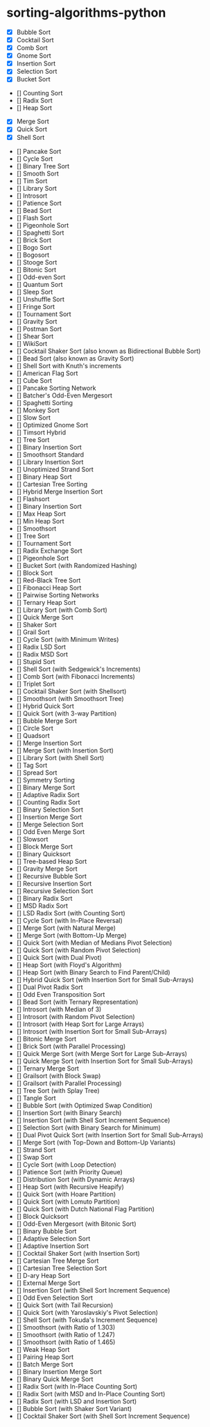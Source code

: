 # sorting-algorithms-python




- [x] Bubble Sort
- [x] Cocktail Sort
- [x] Comb Sort
- [x] Gnome Sort
- [x] Insertion Sort
- [x] Selection Sort
- [x] Bucket Sort
- [] Counting Sort
- [] Radix Sort
- [] Heap Sort
- [x] Merge Sort
- [x] Quick Sort
- [x] Shell Sort
- [] Pancake Sort
- [] Cycle Sort
- [] Binary Tree Sort
- [] Smooth Sort
- [] Tim Sort
- [] Library Sort
- [] Introsort
- [] Patience Sort
- [] Bead Sort
- [] Flash Sort
- [] Pigeonhole Sort
- [] Spaghetti Sort
- [] Brick Sort
- [] Bogo Sort
- [] Bogosort
- [] Stooge Sort
- [] Bitonic Sort
- [] Odd-even Sort
- [] Quantum Sort
- [] Sleep Sort
- [] Unshuffle Sort
- [] Fringe Sort
- [] Tournament Sort
- [] Gravity Sort
- [] Postman Sort
- [] Shear Sort
- [] WikiSort
- [] Cocktail Shaker Sort (also known as Bidirectional Bubble Sort)
- [] Bead Sort (also known as Gravity Sort)
- [] Shell Sort with Knuth's increments
- [] American Flag Sort
- [] Cube Sort
- [] Pancake Sorting Network
- [] Batcher's Odd-Even Mergesort
- [] Spaghetti Sorting
- [] Monkey Sort
- [] Slow Sort
- [] Optimized Gnome Sort
- [] Timsort Hybrid
- [] Tree Sort
- [] Binary Insertion Sort
- [] Smoothsort Standard
- [] Library Insertion Sort
- [] Unoptimized Strand Sort
- [] Binary Heap Sort
- [] Cartesian Tree Sorting
- [] Hybrid Merge Insertion Sort
- [] Flashsort
- [] Binary Insertion Sort
- [] Max Heap Sort
- [] Min Heap Sort
- [] Smoothsort
- [] Tree Sort
- [] Tournament Sort
- [] Radix Exchange Sort
- [] Pigeonhole Sort
- [] Bucket Sort (with Randomized Hashing)
- [] Block Sort
- [] Red-Black Tree Sort
- [] Fibonacci Heap Sort
- [] Pairwise Sorting Networks
- [] Ternary Heap Sort
- [] Library Sort (with Comb Sort)
- [] Quick Merge Sort
- [] Shaker Sort
- [] Grail Sort
- [] Cycle Sort (with Minimum Writes)
- [] Radix LSD Sort
- [] Radix MSD Sort
- [] Stupid Sort
- [] Shell Sort (with Sedgewick's Increments)
- [] Comb Sort (with Fibonacci Increments)
- [] Triplet Sort
- [] Cocktail Shaker Sort (with Shellsort)
- [] Smoothsort (with Smoothsort Tree)
- [] Hybrid Quick Sort
- [] Quick Sort (with 3-way Partition)
- [] Bubble Merge Sort
- [] Circle Sort
- [] Quadsort
- [] Merge Insertion Sort
- [] Merge Sort (with Insertion Sort)
- [] Library Sort (with Shell Sort)
- [] Tag Sort
- [] Spread Sort
- [] Symmetry Sorting
- [] Binary Merge Sort
- [] Adaptive Radix Sort
- [] Counting Radix Sort
- [] Binary Selection Sort
- [] Insertion Merge Sort
- [] Merge Selection Sort
- [] Odd Even Merge Sort
- [] Slowsort
- [] Block Merge Sort
- [] Binary Quicksort
- [] Tree-based Heap Sort
- [] Gravity Merge Sort
- [] Recursive Bubble Sort
- [] Recursive Insertion Sort
- [] Recursive Selection Sort
- [] Binary Radix Sort
- [] MSD Radix Sort
- [] LSD Radix Sort (with Counting Sort)
- [] Cycle Sort (with In-Place Reversal)
- [] Merge Sort (with Natural Merge)
- [] Merge Sort (with Bottom-Up Merge)
- [] Quick Sort (with Median of Medians Pivot Selection)
- [] Quick Sort (with Random Pivot Selection)
- [] Quick Sort (with Dual Pivot)
- [] Heap Sort (with Floyd's Algorithm)
- [] Heap Sort (with Binary Search to Find Parent/Child)
- [] Hybrid Quick Sort (with Insertion Sort for Small Sub-Arrays)
- [] Dual Pivot Radix Sort
- [] Odd Even Transposition Sort
- [] Bead Sort (with Ternary Representation)
- [] Introsort (with Median of 3)
- [] Introsort (with Random Pivot Selection)
- [] Introsort (with Heap Sort for Large Arrays)
- [] Introsort (with Insertion Sort for Small Sub-Arrays)
- [] Bitonic Merge Sort
- [] Brick Sort (with Parallel Processing)
- [] Quick Merge Sort (with Merge Sort for Large Sub-Arrays)
- [] Quick Merge Sort (with Insertion Sort for Small Sub-Arrays)
- [] Ternary Merge Sort
- [] Grailsort (with Block Swap)
- [] Grailsort (with Parallel Processing)
- [] Tree Sort (with Splay Tree)
- [] Tangle Sort
- [] Bubble Sort (with Optimized Swap Condition)
- [] Insertion Sort (with Binary Search)
- [] Insertion Sort (with Shell Sort Increment Sequence)
- [] Selection Sort (with Binary Search for Minimum)
- [] Dual Pivot Quick Sort (with Insertion Sort for Small Sub-Arrays)
- [] Merge Sort (with Top-Down and Bottom-Up Variants)
- [] Strand Sort
- [] Swap Sort
- [] Cycle Sort (with Loop Detection)
- [] Patience Sort (with Priority Queue)
- [] Distribution Sort (with Dynamic Arrays)
- [] Heap Sort (with Recursive Heapify)
- [] Quick Sort (with Hoare Partition)
- [] Quick Sort (with Lomuto Partition)
- [] Quick Sort (with Dutch National Flag Partition)
- [] Block Quicksort
- [] Odd-Even Mergesort (with Bitonic Sort)
- [] Binary Bubble Sort
- [] Adaptive Selection Sort
- [] Adaptive Insertion Sort
- [] Cocktail Shaker Sort (with Insertion Sort)
- [] Cartesian Tree Merge Sort
- [] Cartesian Tree Selection Sort
- [] D-ary Heap Sort
- [] External Merge Sort
- [] Insertion Sort (with Shell Sort Increment Sequence)
- [] Odd Even Selection Sort
- [] Quick Sort (with Tail Recursion)
- [] Quick Sort (with Yaroslavskiy's Pivot Selection)
- [] Shell Sort (with Tokuda's Increment Sequence)
- [] Smoothsort (with Ratio of 1.303)
- [] Smoothsort (with Ratio of 1.247)
- [] Smoothsort (with Ratio of 1.465)
- [] Weak Heap Sort
- [] Pairing Heap Sort
- [] Batch Merge Sort
- [] Binary Insertion Merge Sort
- [] Binary Quick Merge Sort
- [] Radix Sort (with In-Place Counting Sort)
- [] Radix Sort (with MSD and In-Place Counting Sort)
- [] Radix Sort (with LSD and Insertion Sort)
- [] Bubble Sort (with Shaker Sort Variant)
- [] Cocktail Shaker Sort (with Shell Sort Increment Sequence)
